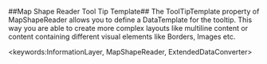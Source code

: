 ##Map Shape Reader Tool Tip Template##
The ToolTipTemplate property of MapShapeReader allows you to define a DataTemplate for the tooltip. This way you are able to create more complex layouts like multiline content or content containing different visual elements like Borders, Images etc.

<keywords:InformationLayer, MapShapeReader, ExtendedDataConverter>